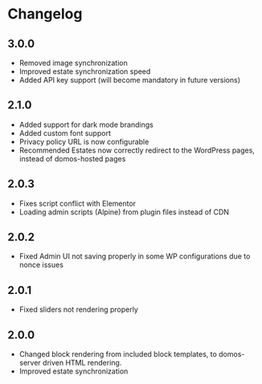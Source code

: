 # Changelog

## 3.0.0
- Removed image synchronization
- Improved estate synchronization speed
- Added API key support (will become mandatory in future versions)

## 2.1.0
- Added support for dark mode brandings
- Added custom font support
- Privacy policy URL is now configurable
- Recommended Estates now correctly redirect to the WordPress pages, instead of domos-hosted pages

## 2.0.3
- Fixes script conflict with Elementor
- Loading admin scripts (Alpine) from plugin files instead of CDN

## 2.0.2
- Fixed Admin UI not saving properly in some WP configurations due to nonce issues

## 2.0.1
- Fixed sliders not rendering properly

## 2.0.0
- Changed block rendering from included block templates, to domos-server driven HTML rendering.
- Improved estate synchronization
